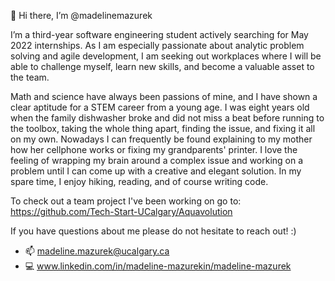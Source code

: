 👋 Hi there, I’m @madelinemazurek

I’m a third-year software engineering student actively searching for May 2022 internships. 
As I am especially passionate about analytic problem solving and agile development, 
I am seeking out workplaces where I will be able to challenge myself, learn new skills, 
and become a valuable asset to the team.

Math and science have always been passions of mine, and I have shown a clear aptitude for a 
STEM career from a young age. I was eight years old when the family dishwasher broke and did 
not miss a beat before running to the toolbox, taking the whole thing apart, finding the issue, 
and fixing it all on my own. Nowadays I can frequently be found explaining to my mother how her 
cellphone works or fixing my grandparents' printer. I love the feeling of wrapping my brain 
around a complex issue and working on a problem until I can come up with a creative and elegant 
solution. In my spare time, I enjoy hiking, reading, and of course writing code.

To check out a team project I've been working on go to: 
https://github.com/Tech-Start-UCalgary/Aquavolution

If you have questions about me please do not hesitate to reach out! :)
 - 📫 madeline.mazurek@ucalgary.ca
 - 💻 www.linkedin.com/in/madeline-mazurekin/madeline-mazurek

<!---
madelinemazurek/madelinemazurek is a ✨ special ✨ repository because its `README.md` (this file) appears on your GitHub profile.
You can click the Preview link to take a look at your changes.
--->
